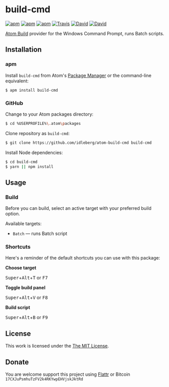 # build-cmd

[![apm](https://img.shields.io/apm/l/build-cmd.svg?style=flat-square)](https://atom.io/packages/build-cmd)
[![apm](https://img.shields.io/apm/v/build-cmd.svg?style=flat-square)](https://atom.io/packages/build-cmd)
[![apm](https://img.shields.io/apm/dm/build-cmd.svg?style=flat-square)](https://atom.io/packages/build-cmd)
[![Travis](https://img.shields.io/travis/idleberg/atom-build-cmd.svg?style=flat-square)](https://travis-ci.org/idleberg/atom-build-cmd)
[![David](https://img.shields.io/david/idleberg/atom-build-cmd.svg?style=flat-square)](https://david-dm.org/idleberg/atom-build-cmd#info=dependencies)
[![David](https://img.shields.io/david/dev/idleberg/atom-build-cmd.svg?style=flat-square)](https://david-dm.org/idleberg/atom-build-cmd?type=dev)

[Atom Build](https://atombuild.github.io/) provider for the Windows Command Prompt, runs Batch scripts.

## Installation

### apm

Install `build-cmd` from Atom's [Package Manager](http://flight-manual.atom.io/using-atom/sections/atom-packages/) or the command-line equivalent:

`$ apm install build-cmd`

### GitHub

Change to your Atom packages directory:

```bash
$ cd %USERPROFILE%\.atom\packages
```

Clone repository as `build-cmd`:

```bash
$ git clone https://github.com/idleberg/atom-build-cmd build-cmd
```

Install Node dependencies:

```bash
$ cd build-cmd
$ yarn || npm install
```

## Usage

### Build

Before you can build, select an active target with your preferred build option.

Available targets:

* `Batch` — runs Batch script

### Shortcuts

Here's a reminder of the default shortcuts you can use with this package:

**Choose target**

<kbd>Super</kbd>+<kbd>Alt</kbd>+<kbd>T</kbd> or <kbd>F7</kbd>

**Toggle build panel**

<kbd>Super</kbd>+<kbd>Alt</kbd>+<kbd>V</kbd> or <kbd>F8</kbd>

**Build script**

<kbd>Super</kbd>+<kbd>Alt</kbd>+<kbd>B</kbd> or <kbd>F9</kbd>

## License

This work is licensed under the [The MIT License](LICENSE.md).

## Donate

You are welcome support this project using [Flattr](https://flattr.com/submit/auto?user_id=idleberg&url=https://github.com/idleberg/atom-build-cmd) or Bitcoin `17CXJuPsmhuTzFV2k4RKYwpEHVjskJktRd`